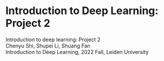 # Introduction to Deep Learning: Project 2
Introduction to deep learning: Project 2\
Chenyu Shi, Shupei Li, Shuang Fan\
Introduction to Deep Learning, 2022 Fall, Leiden University
